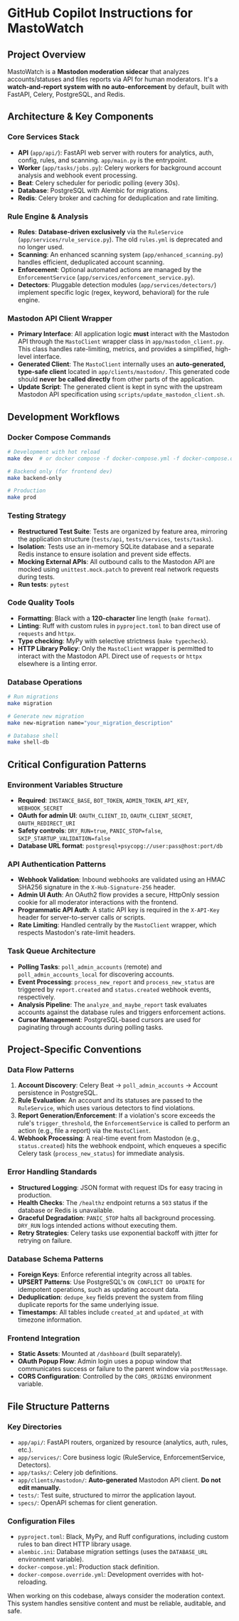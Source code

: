 # GitHub Copilot Instructions for MastoWatch

## Project Overview

MastoWatch is a **Mastodon moderation sidecar** that analyzes accounts/statuses and files reports via API for human moderators. It's a **watch-and-report system with no auto-enforcement** by default, built with FastAPI, Celery, PostgreSQL, and Redis.

## Architecture & Key Components

### Core Services Stack
- **API** (`app/api/`): FastAPI web server with routers for analytics, auth, config, rules, and scanning. `app/main.py` is the entrypoint.
- **Worker** (`app/tasks/jobs.py`): Celery workers for background account analysis and webhook event processing.
- **Beat**: Celery scheduler for periodic polling (every 30s).
- **Database**: PostgreSQL with Alembic for migrations.
- **Redis**: Celery broker and caching for deduplication and rate limiting.

### Rule Engine & Analysis
- **Rules**: **Database-driven exclusively** via the `RuleService` (`app/services/rule_service.py`). The old `rules.yml` is deprecated and no longer used.
- **Scanning**: An enhanced scanning system (`app/enhanced_scanning.py`) handles efficient, deduplicated account scanning.
- **Enforcement**: Optional automated actions are managed by the `EnforcementService` (`app/services/enforcement_service.py`).
- **Detectors**: Pluggable detection modules (`app/services/detectors/`) implement specific logic (regex, keyword, behavioral) for the rule engine.

### Mastodon API Client Wrapper
- **Primary Interface**: All application logic **must** interact with the Mastodon API through the `MastoClient` wrapper class in `app/mastodon_client.py`. This class handles rate-limiting, metrics, and provides a simplified, high-level interface.
- **Generated Client**: The `MastoClient` internally uses an **auto-generated, type-safe client** located in `app/clients/mastodon/`. This generated code should **never be called directly** from other parts of the application.
- **Update Script**: The generated client is kept in sync with the upstream Mastodon API specification using `scripts/update_mastodon_client.sh`.

## Development Workflows

### Docker Compose Commands
```bash
# Development with hot reload
make dev  # or docker compose -f docker-compose.yml -f docker-compose.override.yml up

# Backend only (for frontend dev)
make backend-only

# Production
make prod
```

### Testing Strategy
- **Restructured Test Suite**: Tests are organized by feature area, mirroring the application structure (`tests/api`, `tests/services`, `tests/tasks`).
- **Isolation**: Tests use an in-memory SQLite database and a separate Redis instance to ensure isolation and prevent side effects.
- **Mocking External APIs**: All outbound calls to the Mastodon API are mocked using `unittest.mock.patch` to prevent real network requests during tests.
- **Run tests**: `pytest`

### Code Quality Tools
- **Formatting**: Black with a **120-character** line length (`make format`).
- **Linting**: Ruff with custom rules in `pyproject.toml` to ban direct use of `requests` and `httpx`.
- **Type checking**: MyPy with selective strictness (`make typecheck`).
- **HTTP Library Policy**: Only the `MastoClient` wrapper is permitted to interact with the Mastodon API. Direct use of `requests` or `httpx` elsewhere is a linting error.

### Database Operations
```bash
# Run migrations
make migration

# Generate new migration
make new-migration name="your_migration_description"

# Database shell
make shell-db
```

## Critical Configuration Patterns

### Environment Variables Structure
- **Required**: `INSTANCE_BASE`, `BOT_TOKEN`, `ADMIN_TOKEN`, `API_KEY`, `WEBHOOK_SECRET`
- **OAuth for admin UI**: `OAUTH_CLIENT_ID`, `OAUTH_CLIENT_SECRET`, `OAUTH_REDIRECT_URI`
- **Safety controls**: `DRY_RUN=true`, `PANIC_STOP=false`, `SKIP_STARTUP_VALIDATION=false`
- **Database URL format**: `postgresql+psycopg://user:pass@host:port/db`

### API Authentication Patterns
- **Webhook Validation**: Inbound webhooks are validated using an HMAC SHA256 signature in the `X-Hub-Signature-256` header.
- **Admin UI Auth**: An OAuth2 flow provides a secure, HttpOnly session cookie for all moderator interactions with the frontend.
- **Programmatic API Auth**: A static API key is required in the `X-API-Key` header for server-to-server calls or scripts.
- **Rate Limiting**: Handled centrally by the `MastoClient` wrapper, which respects Mastodon's rate-limit headers.

### Task Queue Architecture
- **Polling Tasks**: `poll_admin_accounts` (remote) and `poll_admin_accounts_local` for discovering accounts.
- **Event Processing**: `process_new_report` and `process_new_status` are triggered by `report.created` and `status.created` webhook events, respectively.
- **Analysis Pipeline**: The `analyze_and_maybe_report` task evaluates accounts against the database rules and triggers enforcement actions.
- **Cursor Management**: PostgreSQL-based cursors are used for paginating through accounts during polling tasks.

## Project-Specific Conventions

### Data Flow Patterns
1.  **Account Discovery**: Celery Beat → `poll_admin_accounts` → Account persistence in PostgreSQL.
2.  **Rule Evaluation**: An account and its statuses are passed to the `RuleService`, which uses various detectors to find violations.
3.  **Report Generation/Enforcement**: If a violation's score exceeds the rule's `trigger_threshold`, the `EnforcementService` is called to perform an action (e.g., file a report) via the `MastoClient`.
4.  **Webhook Processing**: A real-time event from Mastodon (e.g., `status.created`) hits the webhook endpoint, which enqueues a specific Celery task (`process_new_status`) for immediate analysis.

### Error Handling Standards
- **Structured Logging**: JSON format with request IDs for easy tracing in production.
- **Health Checks**: The `/healthz` endpoint returns a `503` status if the database or Redis is unavailable.
- **Graceful Degradation**: `PANIC_STOP` halts all background processing. `DRY_RUN` logs intended actions without executing them.
- **Retry Strategies**: Celery tasks use exponential backoff with jitter for retrying on failure.

### Database Schema Patterns
- **Foreign Keys**: Enforce referential integrity across all tables.
- **UPSERT Patterns**: Use PostgreSQL's `ON CONFLICT DO UPDATE` for idempotent operations, such as updating account data.
- **Deduplication**: `dedupe_key` fields prevent the system from filing duplicate reports for the same underlying issue.
- **Timestamps**: All tables include `created_at` and `updated_at` with timezone information.

### Frontend Integration
- **Static Assets**: Mounted at `/dashboard` (built separately).
- **OAuth Popup Flow**: Admin login uses a popup window that communicates success or failure to the parent window via `postMessage`.
- **CORS Configuration**: Controlled by the `CORS_ORIGINS` environment variable.

## File Structure Patterns

### Key Directories
- `app/api/`: FastAPI routers, organized by resource (analytics, auth, rules, etc.).
- `app/services/`: Core business logic (RuleService, EnforcementService, Detectors).
- `app/tasks/`: Celery job definitions.
- `app/clients/mastodon/`: **Auto-generated** Mastodon API client. **Do not edit manually.**
- `tests/`: Test suite, structured to mirror the application layout.
- `specs/`: OpenAPI schemas for client generation.

### Configuration Files
- `pyproject.toml`: Black, MyPy, and Ruff configurations, including custom rules to ban direct HTTP library usage.
- `alembic.ini`: Database migration settings (uses the `DATABASE_URL` environment variable).
- `docker-compose.yml`: Production stack definition.
- `docker-compose.override.yml`: Development overrides with hot-reloading.

When working on this codebase, always consider the moderation context. This system handles sensitive content and must be reliable, auditable, and safe.
